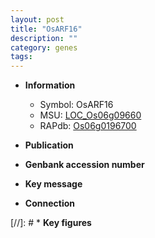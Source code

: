 ```yaml
---
layout: post
title: "OsARF16"
description: ""
category: genes
tags: 
---
```


* **Information**  
    + Symbol: OsARF16  
    + MSU: [LOC_Os06g09660](http://rice.uga.edu/cgi-bin/ORF_infopage.cgi?orf=LOC_Os06g09660)  
    + RAPdb: [Os06g0196700](http://rapdb.dna.affrc.go.jp/viewer/gbrowse_details/irgsp1?name=Os06g0196700)  

* **Publication**  

* **Genbank accession number**  

* **Key message**  

* **Connection**  

[//]: # * **Key figures**  


